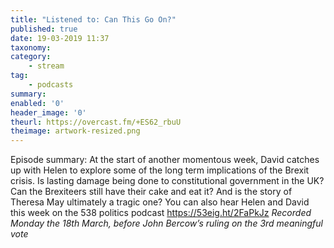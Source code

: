 ```yaml
---
title: "Listened to: Can This Go On?"
published: true
date: 19-03-2019 11:37
taxonomy:
category:
	- stream
tag:
	- podcasts
summary:
enabled: '0'
header_image: '0'
theurl: https://overcast.fm/+ES62_rbuU
theimage: artwork-resized.png
--- 
```

Episode summary: At the start of another momentous week, David catches up with Helen to explore some of the long term implications of the Brexit crisis. Is lasting damage being done to constitutional government in the UK? Can the Brexiteers still have their cake and eat it? And is the story of Theresa May ultimately a tragic one? You can also hear Helen and David this week on the 538 politics podcast https://53eig.ht/2FaPkJz *Recorded Monday the 18th March, before John Bercow’s ruling on the 3rd meaningful vote*
